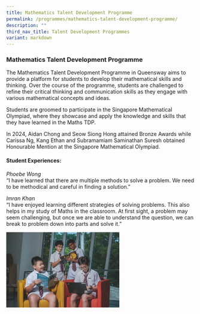 ```yaml
---
title: Mathematics Talent Development Programme
permalink: /programmes/mathematics-talent-development-programme/
description: ""
third_nav_title: Talent Development Programmes
variant: markdown
---
```

### Mathematics Talent Development Programme


The Mathematics Talent Development Programme in Queensway aims to provide a platform for students to develop their mathematical skills and thinking. Over the course of the programme, students are challenged to refine their critical thinking and communication skills as they engage with various mathematical concepts and ideas.&nbsp;

Students are groomed to participate in the Singapore Mathematical Olympiad, where they showcase and apply the knowledge and skills that they have learned in the Maths TDP.

In 2024, Aidan Chong and Seow Siong Hong attained Bronze Awards while Carissa Ng, Kang Ethan and Subramamiam Saminathan Suresh obtained Honourable Mention at the Singapore Mathematical Olympiad.

#### Student Experiences:

  
 _Phoebe Wong_<br>
“I have learned that there are multiple methods to solve a problem. We need to be methodical and careful in finding a solution.”  

  

_Imran Khan_<br>
“I have enjoyed learning different strategies of solving problems. This also helps in my study of Maths in the classroom. At first sight, a problem may seem challenging, but once we are able to understand the question, we can break to problem down into parts and solve it.”

<img src="/images/cce9.png" style="width:60%">